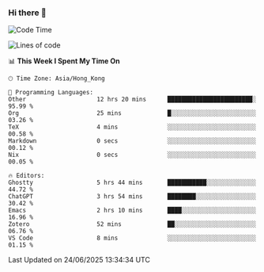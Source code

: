 ### Hi there 👋

<!--
**nicehiro/nicehiro** is a ✨ _special_ ✨ repository because its `README.md` (this file) appears on your GitHub profile.

Here are some ideas to get you started:

- 🔭 I’m currently working on ...
- 🌱 I’m currently learning ...
- 👯 I’m looking to collaborate on ...
- 🤔 I’m looking for help with ...
- 💬 Ask me about ...
- 📫 How to reach me: ...
- 😄 Pronouns: ...
- ⚡ Fun fact: ...
-->

<!--START_SECTION:waka-->
![Code Time](http://img.shields.io/badge/Code%20Time-748%20hrs%2054%20mins-blue)

![Lines of code](https://img.shields.io/badge/From%20Hello%20World%20I%27ve%20Written-1.7%20million%20lines%20of%20code-blue)

📊 **This Week I Spent My Time On** 

```text
🕑︎ Time Zone: Asia/Hong_Kong

💬 Programming Languages: 
Other                    12 hrs 20 mins      ████████████████████████░   95.99 % 
Org                      25 mins             █░░░░░░░░░░░░░░░░░░░░░░░░   03.26 % 
TeX                      4 mins              ░░░░░░░░░░░░░░░░░░░░░░░░░   00.58 % 
Markdown                 0 secs              ░░░░░░░░░░░░░░░░░░░░░░░░░   00.12 % 
Nix                      0 secs              ░░░░░░░░░░░░░░░░░░░░░░░░░   00.05 % 

🔥 Editors: 
Ghostty                  5 hrs 44 mins       ███████████░░░░░░░░░░░░░░   44.72 % 
ChatGPT                  3 hrs 54 mins       ████████░░░░░░░░░░░░░░░░░   30.42 % 
Emacs                    2 hrs 10 mins       ████░░░░░░░░░░░░░░░░░░░░░   16.96 % 
Zotero                   52 mins             ██░░░░░░░░░░░░░░░░░░░░░░░   06.76 % 
VS Code                  8 mins              ░░░░░░░░░░░░░░░░░░░░░░░░░   01.15 % 
```


 Last Updated on 24/06/2025 13:34:34 UTC
<!--END_SECTION:waka-->
